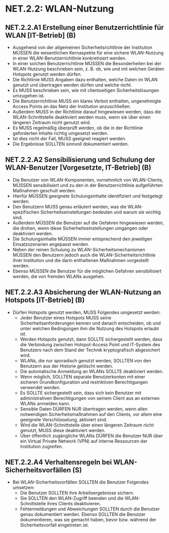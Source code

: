 # NET.2.2: WLAN-Nutzung

## NET.2.2.A1 Erstellung einer Benutzerrichtlinie für WLAN [IT-Betrieb] (B)

- Ausgehend von der allgemeinen Sicherheitsrichtlinie der Institution MÜSSEN die wesentlichen Kernaspekte für eine sichere WLAN-Nutzung in einer WLAN-Benutzerrichtlinie konkretisiert werden.
- In einer solchen Benutzerrichtlinie MÜSSEN die Besonderheiten bei der WLAN-Nutzung beschrieben sein, z. B. ob, wie und mit welchen Geräten Hotspots genutzt werden dürfen.
- Die Richtlinie MUSS Angaben dazu enthalten, welche Daten im WLAN genutzt und übertragen werden dürfen und welche nicht.
- Es MUSS beschrieben sein, wie mit clientseitigen Sicherheitslösungen umzugehen ist.
- Die Benutzerrichtlinie MUSS ein klares Verbot enthalten, ungenehmigte Access Points an das Netz der Institution anzuschließen.
- Außerdem MUSS in der Richtlinie darauf hingewiesen werden, dass die WLAN-Schnittstelle deaktiviert werden muss, wenn sie über einen längeren Zeitraum nicht genutzt wird.
- Es MUSS regelmäßig überprüft werden, ob die in der Richtlinie geforderten Inhalte richtig umgesetzt werden.
- Ist dies nicht der Fall, MUSS geeignet reagiert werden.
- Die Ergebnisse SOLLTEN sinnvoll dokumentiert werden.

## NET.2.2.A2 Sensibilisierung und Schulung der WLAN-Benutzer [Vorgesetzte, IT-Betrieb] (B)

- Die Benutzer von WLAN-Komponenten, vornehmlich von WLAN-Clients, MÜSSEN sensibilisiert und zu den in der Benutzerrichtlinie aufgeführten Maßnahmen geschult werden.
- Hierfür MÜSSEN geeignete Schulungsinhalte identifiziert und festgelegt werden.
- Den Benutzern MUSS genau erläutert werden, was die WLAN-spezifischen Sicherheitseinstellungen bedeuten und warum sie wichtig sind.
- Außerdem MÜSSEN die Benutzer auf die Gefahren hingewiesen werden, die drohen, wenn diese Sicherheitseinstellungen umgangen oder deaktiviert werden.
- Die Schulungsinhalte MÜSSEN immer entsprechend den jeweiligen Einsatzszenarien angepasst werden.
- Neben der reinen Schulung zu WLAN-Sicherheitsmechanismen MÜSSEN den Benutzern jedoch auch die WLAN-Sicherheitsrichtlinie ihrer Institution und die darin enthaltenen Maßnahmen vorgestellt werden.
- Ebenso MÜSSEN die Benutzer für die möglichen Gefahren sensibilisiert werden, die von fremden WLANs ausgehen.

## NET.2.2.A3 Absicherung der WLAN-Nutzung an Hotspots [IT-Betrieb] (B)

- Dürfen Hotspots genutzt werden, MUSS Folgendes umgesetzt werden:
    - Jeder Benutzer eines Hotspots MUSS seine Sicherheitsanforderungen kennen und danach entscheiden, ob und unter welchen Bedingungen ihm die Nutzung des Hotspots erlaubt ist.
    - Werden Hotspots genutzt, dann SOLLTE sichergestellt werden, dass die Verbindung zwischen Hotspot-Access Point und IT-System des Benutzers nach dem Stand der Technik kryptografisch abgesichert wird.
    - WLANs, die nur sporadisch genutzt werden, SOLLTEN von den Benutzern aus der Historie gelöscht werden.
    - Die automatische Anmeldung an WLANs SOLLTE deaktiviert werden.
    - Wenn möglich, SOLLTEN separate Benutzerkonten mit einer sicheren Grundkonfiguration und restriktiven Berechtigungen verwendet werden.
    - Es SOLLTE sichergestellt sein, dass sich kein Benutzer mit administrativen Berechtigungen von seinem Client aus an externen WLANs anmelden kann.
    - Sensible Daten DÜRFEN NUR übertragen werden, wenn allen notwendigen Sicherheitsmaßnahmen auf den Clients, vor allem eine geeignete Verschlüsselung, aktiviert sind.
    - Wird die WLAN-Schnittstelle über einen längeren Zeitraum nicht genutzt, MUSS diese deaktiviert werden.
    - Über öffentlich zugängliche WLANs DÜRFEN die Benutzer NUR über ein Virtual Private Network (VPN) auf interne Ressourcen der Institution zugreifen.

## NET.2.2.A4 Verhaltensregeln bei WLAN-Sicherheitsvorfällen (S)

- Bei WLAN-Sicherheitsvorfällen SOLLTEN die Benutzer Folgendes umsetzen:
    - Die Benutzer SOLLTEN ihre Arbeitsergebnisse sichern.
    - Sie SOLLTEN den WLAN-Zugriff beenden und die WLAN-Schnittstelle ihres Clients deaktivieren.
    - Fehlermeldungen und Abweichungen SOLLTEN durch die Benutzer genau dokumentiert werden. Ebenso SOLLTEN die Benutzer dokumentieren, was sie gemacht haben, bevor bzw. während der Sicherheitsvorfall eingetreten ist.



